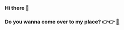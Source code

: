 ### Hi there 👋

### Do you wanna come over to my place? 👉👉 [🏡](https://www.notion.so/Woori-Notion-7088dbd636934f80a2c0e709ebc86df1)
